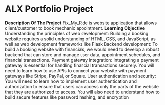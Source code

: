 # ALX Portfolio Project 
**Description Of The Project**
Fix_My_Ride is website application that allows client/customer to book mechanic appointment.
**Learning Objective**
Understanding the principles of web development: Building a booking website requires a solid understanding of HTML, CSS, and JavaScript, as well as web development frameworks like Flask
Backend development: To build a booking website with financials, we would need to develop a robust backend that can store and manage user data, appointment schedules, and financial transactions.
Payment gateway integration: Integrating a payment gateway is essential for handling financial transactions securely. You will need to learn how to use APIs to connect your website with payment gateways like Stripe, PayPal, or Square.
User authentication and security: You will need to learn how to implement user authentication and authorization to ensure that users can access only the parts of the website that they are authorized to access. You will also need to understand how to build secure features like password hashing, and encryption
